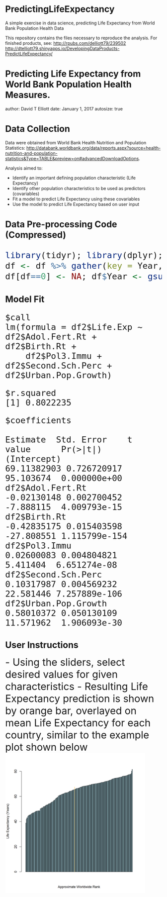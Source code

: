 # PredictingLifeExpectancy
A simple exercise in data science, predicting Life Expectancy from World Bank Population Health Data

This repository contains the files necessary to reproduce the analysis. For finished products, see:
http://rpubs.com/delliott79/239502
http://dtelliott79.shinyapps.io/DevelopingDataProducts-PredictLifeExpectancy/


Predicting Life Expectancy from World Bank Population Health Measures. 
========================================================
author: David T Elliott
date: January 1, 2017
autosize: true

Data Collection
========================================================

Data were obtained from World Bank Health Nutrition and Population Statistics: <http://databank.worldbank.org/data/reports.aspx?source=health-nutrition-and-population-statistics&Type=TABLE&preview=on#advancedDownloadOptions>.

Analysis aimed to:
- Identify an important defining population characteristic (Life Expectancy)
- Identify other population characteristics to be used as predictors (covariables)
- Fit a model to predict Life Expectancy using these covariables
- Use the model to predict Life Expectancy based on user input

Data Pre-processing Code (Compressed)
========================================================
<font size="6">

```r
library(tidyr); library(dplyr); library(plotly); df <- read.csv("Data.csv", header = TRUE)
df <- df %>% gather(key = Year, value = value, 5:60, na.rm = TRUE) %>% rename(Measure = Series.Name, Measure.Code = Series.Code) %>% spread(key = Measure, value = value, fill = NA, drop = TRUE, sep = NULL) %>% select(-Measure.Code, -Country.Code) %>% group_by(Country.Name, Year) %>% summarise_each(funs(sum(., na.rm=TRUE)))
df[df==0] <- NA; df$Year <- gsub("^*X([^.]+).*", "\\1", df$Year); df <- df[!is.na(df$`Life expectancy at birth, total (years)`),]; df <- df[, colMeans(is.na(df)) < .5]; colnames(df)[3] <- "Adol.Fert.Rt"; colnames(df)[4] <- "Age.Dep.Ratio.Old"; colnames(df)[5] <- "Age.Dep.Ratio.Yng"; colnames(df)[6] <- "Birth.Rt"; colnames(df)[7] <- "Fert.Rt"; colnames(df)[8] <- "GNI.US.Dollars"; colnames(df)[9] <- "DPT.Immu"; colnames(df)[10] <- "Measl.Immu"; colnames(df)[11] <- "Pol3.Immu"; colnames(df)[12] <- "Life.Exp"; colnames(df)[13] <- "Pop.Growth"; colnames(df)[14] <- "Perc.Female"; colnames(df)[15] <- "Perc.Male"; colnames(df)[16] <- "Perc.Rural"; colnames(df)[17] <- "Rural.PopGrowth"; colnames(df)[18] <- "Prim.Sch.Perc"; colnames(df)[19] <- "Second.Sch.Perc"; colnames(df)[20] <- "Perc.Urban"; colnames(df)[21] <- "Urban.Pop.Growth"
```
</font>

Model Fit
========================================================
<font size="6">

```
$call
lm(formula = df2$Life.Exp ~ df2$Adol.Fert.Rt + df2$Birth.Rt + 
    df2$Pol3.Immu + df2$Second.Sch.Perc + df2$Urban.Pop.Growth)
```

```
$r.squared
[1] 0.8022235
```

```
$coefficients
                        Estimate  Std. Error    t value      Pr(>|t|)
(Intercept)          69.11382903 0.726720917  95.103674  0.000000e+00
df2$Adol.Fert.Rt     -0.02130148 0.002700452  -7.888115  4.009793e-15
df2$Birth.Rt         -0.42835175 0.015403598 -27.808551 1.115799e-154
df2$Pol3.Immu         0.02600083 0.004804821   5.411404  6.651274e-08
df2$Second.Sch.Perc   0.10317987 0.004569232  22.581446 7.257889e-106
df2$Urban.Pop.Growth  0.58010372 0.050130109  11.571962  1.906093e-30
```
</font>

User Instructions
========================================================
<font size="6">
- Using the sliders, select desired values for given characteristics
- Resulting Life Expectancy prediction is shown by orange bar, overlayed on mean Life Expectancy for each country, similar to the example plot shown below
</font>

<img src="Pitch-figure/unnamed-chunk-3-1.png" title="plot of chunk unnamed-chunk-3" alt="plot of chunk unnamed-chunk-3" width="450px" />
